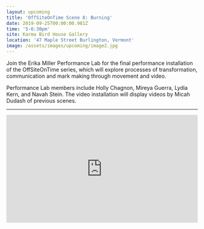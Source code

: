 ```yaml
---
layout: upcoming
title: 'OffSiteOnTime Scene 8: Burning'
date: 2019-09-25T00:00:00.981Z
time: '5-6:30pm'
site: Karma Bird House Gallery
location: '47 Maple Street Burlington, Vermont'
image: /assets/images/upcoming/image2.jpg
---
```

Join the Erika Miller Performance Lab for the final performance installation of the OffSiteOnTime series, which will explore processes of transformation, communication and mark making through movement and video.

Performance Lab members include Holly Chagnon, Mireya Guerra, Lydia Kern, and Navah Stein. The video installation will display videos by Micah Dudash of previous scenes.

---

<div style="padding:56.25% 0 0 0;position:relative;"><iframe src="https://player.vimeo.com/video/355835285?autoplay=1&loop=1&title=0&byline=0&portrait=0" style="position:absolute;top:0;left:0;width:100%;height:100%;" frameborder="0" allow="autoplay; fullscreen" allowfullscreen></iframe></div><script src="https://player.vimeo.com/api/player.js"></script>
